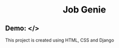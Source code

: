 <div align="center"><h1>
 <mark style="background-color: white; color: black;" align="center"><b>Job Genie</b></mark></h1>
</div>


## <mark style="background-color: white; color: black;"><b>Demo:</b></mark>  </>
This project is created using HTML, CSS and Django

